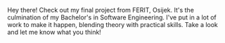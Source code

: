 Hey there! Check out my final project from FERIT, Osijek. It's the culmination of my Bachelor's in Software Engineering. I've put in a lot of work to make it happen, blending theory with practical skills. Take a look and let me know what you think!
